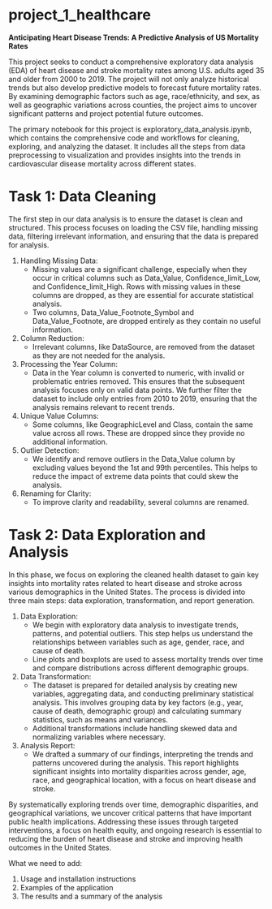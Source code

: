 # project_1_healthcare

**Anticipating Heart Disease Trends: A Predictive Analysis of US Mortality Rates**


This project seeks to conduct a comprehensive exploratory data analysis (EDA) of heart disease and stroke mortality rates among U.S. adults aged 35 and older from 2000 to 2019. The project will not only analyze historical trends but also develop predictive models to forecast future mortality rates. By examining demographic factors such as age, race/ethnicity, and sex, as well as geographic variations across counties, the project aims to uncover significant patterns and project potential future outcomes.

The primary notebook for this project is exploratory_data_analysis.ipynb, which contains the comprehensive code and workflows for cleaning, exploring, and analyzing the dataset. It includes all the steps from data preprocessing to visualization and provides insights into the trends in cardiovascular disease mortality across different states.

# Task 1: Data Cleaning
The first step in our data analysis is to ensure the dataset is clean and structured. This process focuses on loading the CSV file, handling missing data, filtering irrelevant information, and ensuring that the data is prepared for analysis.

1. Handling Missing Data:
    - Missing values are a significant challenge, especially when they occur in critical columns such as Data_Value, Confidence_limit_Low, and Confidence_limit_High. Rows with missing values in these columns are dropped, as they are essential for accurate statistical analysis.
    - Two columns, Data_Value_Footnote_Symbol and Data_Value_Footnote, are dropped entirely as they contain no useful information.
2. Column Reduction:
    - Irrelevant columns, like DataSource, are removed from the dataset as they are not needed for the analysis. 
3. Processing the Year Column:
    - Data in the Year column is converted to numeric, with invalid or problematic entries removed. This ensures that the subsequent analysis focuses only on valid data points. We further filter the dataset to include only entries from 2010 to 2019, ensuring that the analysis remains relevant to recent trends.
4. Unique Value Columns:
    - Some columns, like GeographicLevel and Class, contain the same value across all rows. These are dropped since they provide no additional information.
5. Outlier Detection:
    - We identify and remove outliers in the Data_Value column by excluding values beyond the 1st and 99th percentiles. This helps to reduce the impact of extreme data points that could skew the analysis.
6. Renaming for Clarity:
    - To improve clarity and readability, several columns are renamed. 

# Task 2: Data Exploration and Analysis
In this phase, we focus on exploring the cleaned health dataset to gain key insights into mortality rates related to heart disease and stroke across various demographics in the United States. The process is divided into three main steps: data exploration, transformation, and report generation.

1. Data Exploration:
    - We begin with exploratory data analysis to investigate trends, patterns, and potential outliers. This step helps us understand the relationships between variables such as age, gender, race, and cause of death.
    - Line plots and boxplots are used to assess mortality trends over time and compare distributions across different demographic groups.
2. Data Transformation:
    - The dataset is prepared for detailed analysis by creating new variables, aggregating data, and conducting preliminary statistical analysis. This involves grouping data by key factors (e.g., year, cause of death, demographic group) and calculating summary statistics, such as means and variances.
    - Additional transformations include handling skewed data and normalizing variables where necessary.
3. Analysis Report:
    - We drafted a summary of our findings, interpreting the trends and patterns uncovered during the analysis. This report highlights significant insights into mortality disparities across gender, age, race, and geographical location, with a focus on heart disease and stroke.

By systematically exploring trends over time, demographic disparities, and geographical variations, we uncover critical patterns that have important public health implications. Addressing these issues through targeted interventions, a focus on health equity, and ongoing research is essential to reducing the burden of heart disease and stroke and improving health outcomes in the United States.

What we need to add: 
1. Usage and installation instructions
2. Examples of the application
3. The results and a summary of the analysis
